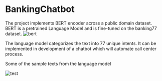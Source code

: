 # BankingChatbot

The project implements BERT encoder across a public domain dataset. 
BERT is a pretrained Language Model and is fine-tuned on the banking77 dataset.
![bert](https://github.com/Hibatullah1/BankingChatbot/assets/109016139/b9e81c02-7a9c-4867-80a1-eda2d246bc6e)

The language model categorizes the text into 77 unique intents. It can be implemented in development of a chatbot which will automate call center process.

Some of the sample texts from the language model

![test](https://github.com/Hibatullah1/BankingChatbot/assets/109016139/02ca1178-e8d6-40c6-a8b5-3c26d32f3c14)

